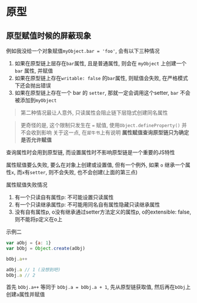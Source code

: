 
# 原型

## 原型赋值时候的屏蔽现象

例如我没给一个对象赋值`myObject.bar = 'foo'`, 会有以下三种情况

1. 如果在原型链上层存在`bar`属性, 且是普通属性, 则会在 `myObject` 上创建一个 `bar` 属性, 并赋值
2. 如果在原型链上存在`writable: false` 的`bar`属性, 则赋值会失败, 在严格模式下还会抛出错误
3. 如果在原型链上存在一个 bar 的 `setter`, 那就一定会调用这个setter, `bar` 不会被添加到`myObject`

> 第二种情况最让人意外, 只读属性会阻止链下层隐式创建同名属性

> 更奇怪的是, 这个限制只发生在 `=` 赋值, 使用`Object.defineProperty()` 并不会收到影响
关于这一点, 在`犀牛书`上有说明 **属性赋值查询原型链只为确定是否允许赋值**

查询属性时会用到原型链, 而设置属性时不影响原型链是一个重要的JS特性

属性赋值要么失败, 要么在对象上创建或设置值, 但有一个例外, 如果 `o` 继承一个属性`x`, 而`x`有`setter`, 则不会失败, 也不会创建(上面的第三点)

属性赋值失败情况
1. 有一个只读自有属性p: 不可能设置只读属性
2. 有一个只读继承属性p: 不可能用同名自有属性隐藏只读继承属性
3. 没有自有属性p, o没有继承通过setter方法定义的属性p, o的extensible: false, 则不能将p定义在o上


示例二
```js
var aObj = {a: 1}
var bObj = Object.create(aObj)

bObj.a++

aObj.a // 1 (没想到吧)
bObj.a // 2 
```
首先 `bObj.a++` 等同于 `bObj.a = bObj.a + 1`, 先从原型链获取值, 然后再在`bObj`上创建`a`属性并赋值


